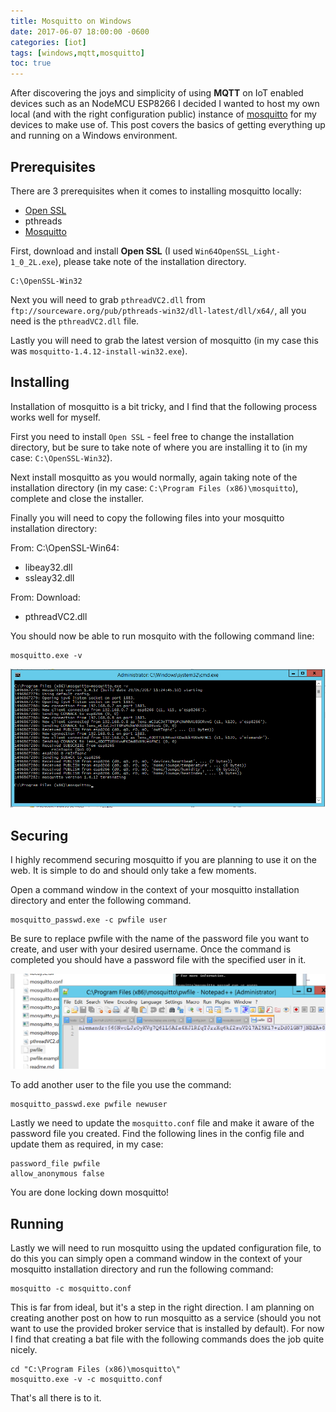 ```yaml
---
title: Mosquitto on Windows
date: 2017-06-07 18:00:00 -0600
categories: [iot]
tags: [windows,mqtt,mosquitto]
toc: true
---
```


After discovering the joys and simplicity of using **MQTT** on IoT enabled devices such as an NodeMCU ESP8266 I decided I wanted to host my own local (and with the right configuration public) instance of [mosquitto](https://mosquitto.org/download/) for my devices to make use of. This post covers the basics of getting everything up and running on a Windows environment.

## Prerequisites
There are 3 prerequisites when it comes to installing mosquitto locally:

- [Open SSL](http://slproweb.com/products/Win32OpenSSL.html)
- pthreads
- [Mosquitto](https://mosquitto.org/download/)

First, download and install **Open SSL** (I used `Win64OpenSSL_Light-1_0_2L.exe`), please take note of the installation directory.

```
C:\OpenSSL-Win32
```

Next you will need to grab `pthreadVC2.dll` from `ftp://sourceware.org/pub/pthreads-win32/dll-latest/dll/x64/`, all you need is the `pthreadVC2.dll` file.

Lastly you will need to grab the latest version of mosquitto (in my case this was `mosquitto-1.4.12-install-win32.exe`).

## Installing
Installation of mosquitto is a bit tricky, and I find that the following process works well for myself.

First you need to install `Open SSL` - feel free to change the installation directory, but be sure to take note of where you are installing it to (in my case: `C:\OpenSSL-Win32`).

Next install mosquitto as you would normally, again taking note of the installation directory (in my case: `C:\Program Files (x86)\mosquitto`), complete and close the installer.

Finally you will need to copy the following files into your mosquitto installation directory:

From: C:\OpenSSL-Win64:

- libeay32.dll
- ssleay32.dll

From: Download:

- pthreadVC2.dll

You should now be able to run mosquito with the following command line:

```
mosquitto.exe -v
```

![](/assets/img/2017/2017-06-07/001.png)

## Securing
I highly recommend securing mosquitto if you are planning to use it on the web. It is simple to do and should only take a few moments.

Open a command window in the context of your mosquitto installation directory and enter the following command.

```
mosquitto_passwd.exe -c pwfile user
```

Be sure to replace pwfile with the name of the password file you want to create, and user with your desired username. Once the command is completed you should have a password file with the specified user in it.

![](/assets/img/2017/2017-06-07/002.png)

To add another user to the file you use the command:

```
mosquitto_passwd.exe pwfile newuser
```

Lastly we need to update the `mosquitto.conf` file and make it aware of the password file you created. Find the following lines in the config file and update them as required, in my case:

```
password_file pwfile
allow_anonymous false
```

You are done locking down mosquitto!

## Running
Lastly we will need to run mosquitto using the updated configuration file, to do this you can simply open a command window in the context of your mosquitto installation directory and run the following command:

```
mosquitto -c mosquitto.conf
```

This is far from ideal, but it's a step in the right direction. I am planning on creating another post on how to run mosquitto as a service (should you not want to use the provided broker service that is installed by default). For now I find that creating a bat file with the following commands does the job quite nicely.

```
cd "C:\Program Files (x86)\mosquitto\"
mosquitto.exe -v -c mosquitto.conf
```

That's all there is to it.
